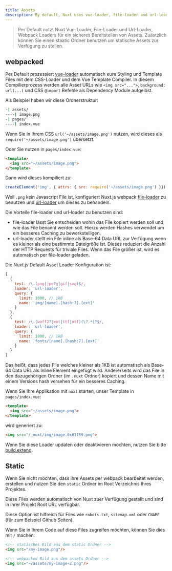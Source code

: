 ```yaml
---
title: Assets
description: By default, Nuxt uses vue-loader, file-loader and url-loader webpack loaders for strong assets serving. You can also use Static directory for static assets.
---
```


> Per Default nutzt Nuxt Vue-Loader, File-Loader und Url-Loader, Webpack Loaders für ein sicheres Bereitstellen von Assets. Zuästzlich können Sie einen staatic Ordner benutzen um statische Assets zur Verfügung zu stellen.


## webpacked

Per Default prozessiert [vue-loader](http://vue-loader.vuejs.org/) automatisch eure Styling und Template Files mit dem CSS-Loader und dem Vue Template Compiler. In diesem Compilierprozess werden alle Asset URLs wie `<img src="...">`, `background: url(...)` und CSS `@import` Befehle als Dependency Module aufgelöst.

Als Beispiel haben wir diese Ordnerstruktur:

```bash
-| assets/
----| image.png
-| pages/
----| index.vue
```

Wenn Sie in Ihrem CSS `url('~/assets/image.png')` nutzen, wird dieses als `require('~/assets/image.png')` übersetzt.

Oder Sie nutzen in `pages/index.vue`:

```html
<template>
  <img src="~/assets/image.png">
</template>
```

Dann wird dieses kompiliert zu:

```js
createElement('img', { attrs: { src: require('~/assets/image.png') }})
```


Weil `.png` kein Javascript File ist, konfiguriert Nuxt.js webpack [file-loader](https://github.com/webpack/file-loader) zu benutzen und [url-loader](https://github.com/webpack/url-loader) um dieses zu behandeln.

Die Vorteile file-loader und url-loader zu benutzen sind:


- file-loader lässt Sie entscheiden wohin das File kopiert werden soll und wie das File benannt werden soll. Hierzu werden Hashes verwendet um ein besseres Caching zu bewerkstelligen.
- url-loader stellt ein File inline als Base-64 Data URL zur Verfügung wenn es kleiner als eine bestimmte Dateigröße ist. Dieses reduziert die Anzahl der HTTP Requests für triviale Files. Wenn das File größer ist, wird es automatisch per file-loader geladen.

Die Nuxt.js Default Asset Loader Konfiguration ist:

```js
[
  {
    test: /\.(png|jpe?g|gif|svg)$/,
    loader: 'url-loader',
    query: {
      limit: 1000, // 1kB
      name: 'img/[name].[hash:7].[ext]'
    }
  },
  {
    test: /\.(woff2?|eot|ttf|otf)(\?.*)?$/,
    loader: 'url-loader',
    query: {
      limit: 1000, // 1kB
      name: 'fonts/[name].[hash:7].[ext]'
    }
  }
]
```

Das heißt, dass jedes File welches kleiner als 1KB ist automatisch als Base-64 Data URL als Inline Element eingefügt wird. Andererseits wird das File in den dazugehörigen Ordner (im `.nuxt` Ordner) kopiert und dessen Name mit einem Versions hash versehen für ein besseres Caching.

Wenn Sie Ihre Applikation mit `nuxt` starten, unser Template in `pages/index.vue`:

```html
<template>
  <img src="~/assets/image.png">
</template>
```

wird generiert zu:

```html
<img src="/_nuxt/img/image.0c61159.png">
```

Wenn Sie diese Loader updaten oder deaktivieren möchten, nutzen Sie bitte [build.extend](/api/configuration-build#extend).

## Static

Wenn Sie nicht möchten, dass ihre Assets per webpack bearbeitet werden, erstellen und nutzen Sie den `static` Ordner im Root Verzeichnis Ihres Projektes.

Diese Files werden automatisch von Nuxt zuer Verfügung gestellt und sind in ihrer Projekt Root URL verfügbar.

Diese Option ist hilfreich für Files wie `robots.txt`, `sitemap.xml` oder `CNAME` (für zum Beispiel Github Seiten).

Wenn Sie in Ihrem Code auf diese Files zugreifen möchten, können Sie dies mit `/` machen:

```html
<!-- statisches Bild aus dem static Ordner -->
<img src="/my-image.png"/>

<!-- webpacked Bild aus dem assets Ordner -->
<img src="~/assets/my-image-2.png"/>
```
